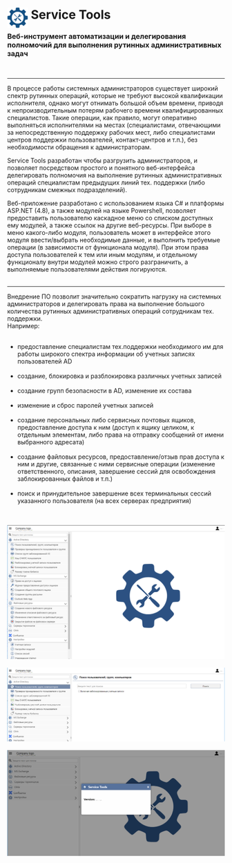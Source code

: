 <h1 align="left" vertical-align="center"><img src="./servicetools.svg" alt="Service Tools" align="left" vertical-align="center" width="48px" height="48px">&nbsp;Service Tools</h1>

<h3>Веб-инструмент автоматизации и делегирования полномочий для выполнения рутинных административных задач</h3><br>
<hr>
В процессе работы системных администраторов существует широкий спектр рутинных операций, которые не требуют высокой квалификации исполнителя, однако могут отнимать большой объем времени, приводя к непроизводительным потерям рабочего времени квалифицированных специалистов. Такие операции, как правило, могут оперативно выполняться исполнителями на местах (специалистами, отвечающими за непосредственную поддержку рабочих мест, либо специалистами центров поддержки пользователей, контакт-центров и т.п.), без необходимости обращения к администраторам.<br>

Service Tools разработан чтобы разгрузить администраторов, и позволяет посредством простого и понятного веб-интерфейса делегировать полномочия на выполнение рутинных административных операций специалистам предыдущих линий тех. поддержки (либо сотрудникам смежных подразделений).<br>

Веб-приложение разработано с использованием языка C# и платформы ASP.NET (4.8), а также модулей на языке Powershell, позволяет предоставить пользователю каскадное меню со списком доступных ему модулей, а также ссылок на другие веб-ресурсы. При выборе в меню какого-либо модуля, пользователь может в интерфейсе этого модуля ввести/выбрать необходимые данные, и выполнить требуемые операции (в зависимости от функционала модуля). При этом права доступа пользователей к тем или иным модулям, и отдельному функционалу внутри модулей можно строго разграничить, а выполняемые пользователями действия логируются.<br><br>
<hr>
Внедрение ПО позволит значительно сократить нагрузку на системных администраторов и делегировать права на выполнение большого количества рутинных административных операций сотрудникам тех. поддержки.<br>
Например:
<ul>
&nbsp;&nbsp;&nbsp;<li>предоставление специалистам тех.поддержки необходимого им для работы широкого спектра информации об учетных записях пользователей AD</li>
&nbsp;&nbsp;&nbsp;<li>создание, блокировка и разблокировка различных учетных записей</li>
&nbsp;&nbsp;&nbsp;<li>создание групп безопасности в AD, изменение их состава</li>
&nbsp;&nbsp;&nbsp;<li>изменение и сброс паролей учетных записей</li>
&nbsp;&nbsp;&nbsp;<li>создание персональных либо сервисных почтовых ящиков, предоставление доступа к ним (доступ к ящику целиком, к отдельным элементам, либо права на отправку сообщений от имени выбранного адресата)</li>
&nbsp;&nbsp;&nbsp;<li>создание файловых ресурсов, предоставление/отзыв прав доступа к ним и другие, связанные с ними сервисные операции (изменение ответственного, описания, завершение сессий для освобождения заблокированных файлов и т.п.)</li>
&nbsp;&nbsp;&nbsp;<li>поиск и принудительное завершение всех терминальных сессий указанного пользователя (на всех серверах предприятия)</li>
</ul>

<br><br>
<img src="./sreenshot1.png" alt="Service Tools">
<br><br>
<img src="./sreenshot2.png" alt="Service Tools">
<br><br>
<img src="./sreenshot3.png" alt="Service Tools">
